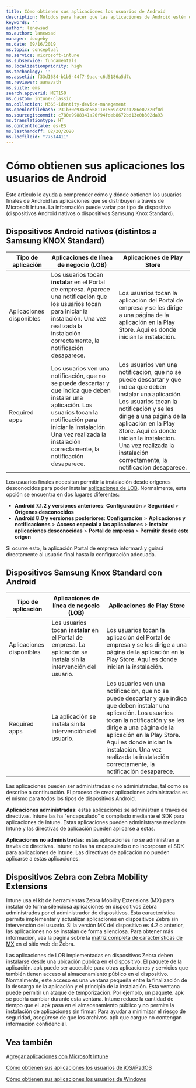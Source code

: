 ```yaml
---
title: Cómo obtienen sus aplicaciones los usuarios de Android
description: Métodos para hacer que las aplicaciones de Android estén disponibles para los usuarios finales
keywords: ''
author: lenewsad
ms.author: lanewsad
manager: dougeby
ms.date: 09/16/2019
ms.topic: conceptual
ms.service: microsoft-intune
ms.subservice: fundamentals
ms.localizationpriority: high
ms.technology: ''
ms.assetid: f33d1684-b1b5-44f7-9aac-c6d5186a5d7c
ms.reviewer: aanavath
ms.suite: ems
search.appverid: MET150
ms.custom: intune-classic
ms.collection: M365-identity-device-management
ms.openlocfilehash: 231b30e93a3e56811e1569c32cc1286e02320f0d
ms.sourcegitcommit: c780e9988341a20f94fdeb8672bd13e0b302da93
ms.translationtype: HT
ms.contentlocale: es-ES
ms.lasthandoff: 02/20/2020
ms.locfileid: "77514411"
---
```

# <a name="how-your-android-users-get-their-apps"></a>Cómo obtienen sus aplicaciones los usuarios de Android

Este artículo le ayuda a comprender cómo y dónde obtienen los usuarios finales de Android las aplicaciones que se distribuyen a través de Microsoft Intune. La información puede variar por tipo de dispositivo (dispositivos Android nativos o dispositivos Samsung Knox Standard).

## <a name="native-non-samsung-knox-standard-android-devices"></a>Dispositivos Android nativos (distintos a Samsung KNOX Standard)

| Tipo de aplicación | Aplicaciones de línea de negocio (LOB) | Aplicaciones de Play Store  |
| ------------- |-------------| -----|
| Aplicaciones disponibles      | Los usuarios tocan **instalar** en el Portal de empresa. Aparece una notificación que los usuarios tocan para iniciar la instalación. Una vez realizada la instalación correctamente, la notificación desaparece. | Los usuarios tocan la aplicación del Portal de empresa y se les dirige a una página de la aplicación en la Play Store. Aquí es donde inician la instalación.|
| Required apps      | Los usuarios ven una notificación, que no se puede descartar y que indica que deben instalar una aplicación. Los usuarios tocan la notificación para iniciar la instalación. Una vez realizada la instalación correctamente, la notificación desaparece.    | Los usuarios ven una notificación, que no se puede descartar y que indica que deben instalar una aplicación. Los usuarios tocan la notificación y se les dirige a una página de la aplicación en la Play Store. Aquí es donde inician la instalación. Una vez realizada la instalación correctamente, la notificación desaparece. |

Los usuarios finales necesitan permitir la instalación desde orígenes desconocidos para poder instalar [aplicaciones de LOB](../apps/lob-apps-android.md). Normalmente, esta opción se encuentra en dos lugares diferentes:

* **Android 7.1.2 y versiones anteriores**: **Configuración** > **Seguridad** > **Orígenes desconocidos**
* **Android 8.0 y versiones posteriores**: **Configuración** > **Aplicaciones y notificaciones** > **Acceso especial a las aplicaciones** > **Instalar aplicaciones desconocidas** > **Portal de empresa** > **Permitir desde este origen**

Si ocurre esto, la aplicación Portal de empresa informará y guiará directamente al usuario final hasta la configuración adecuada. 

## <a name="samsung-knox-standard-android-devices"></a>Dispositivos Samsung Knox Standard con Android

| Tipo de aplicación | Aplicaciones de línea de negocio (LOB) | Aplicaciones de Play Store  |
| ------------- |-------------| -----|
| Aplicaciones disponibles      | Los usuarios tocan **instalar** en el Portal de empresa. La aplicación se instala sin la intervención del usuario. | Los usuarios tocan la aplicación del Portal de empresa y se les dirige a una página de la aplicación en la Play Store. Aquí es donde inician la instalación.|
| Required apps      | La aplicación se instala sin la intervención del usuario.    | Los usuarios ven una notificación, que no se puede descartar y que indica que deben instalar una aplicación. Los usuarios tocan la notificación y se les dirige a una página de la aplicación en la Play Store. Aquí es donde inician la instalación. Una vez realizada la instalación correctamente, la notificación desaparece. |

Las aplicaciones pueden ser administradas o no administradas, tal como se describe a continuación. El proceso de crear aplicaciones administradas es el mismo para todos los tipos de dispositivos Android.

**Aplicaciones administradas**: estas aplicaciones se administran a través de directivas. Intune las ha "encapsulado" o compilado mediante el SDK para aplicaciones de Intune. Estas aplicaciones pueden administrarse mediante Intune y las directivas de aplicación pueden aplicarse a estas.

**Aplicaciones no administradas**: estas aplicaciones no se administran a través de directivas. Intune no las ha encapsulado o no incorporan el SDK para aplicaciones de Intune. Las directivas de aplicación no pueden aplicarse a estas aplicaciones.

## <a name="zebra-devices-with-zebra-mobility-extensions"></a>Dispositivos Zebra con Zebra Mobility Extensions

Intune usa el kit de herramientas Zebra Mobility Extensions (MX) para instalar de forma silenciosa aplicaciones en dispositivos Zebra administrados por el administrador de dispositivos. Esta característica permite implementar y actualizar aplicaciones en dispositivos Zebra sin intervención del usuario. Si la versión MX del dispositivo es 4.2 o anterior, las aplicaciones no se instalan de forma silenciosa. Para obtener más información, vea la página sobre la [matriz completa de características de MX](http://techdocs.zebra.com/mx/compatibility/) en el sitio web de Zebra.

Las aplicaciones de LOB implementadas en dispositivos Zebra deben instalarse desde una ubicación pública en el dispositivo. El paquete de la aplicación. apk puede ser accesible para otras aplicaciones y servicios que también tienen acceso al almacenamiento público en el dispositivo. Normalmente, este acceso es una ventana pequeña entre la finalización de la descarga de la aplicación y el principio de la instalación. Esta ventana puede permitir un ataque de temporización. Por ejemplo, un paquete. apk se podría cambiar durante esta ventana. Intune reduce la cantidad de tiempo que el .apk pasa en el almacenamiento público y no permite la instalación de aplicaciones sin firmar. Para ayudar a minimizar el riesgo de seguridad, asegúrese de que los archivos. apk que cargue no contengan información confidencial.

## <a name="see-also"></a>Vea también

[Agregar aplicaciones con Microsoft Intune](../apps/apps-add.md)

[Cómo obtienen sus aplicaciones los usuarios de iOS/iPadOS](end-user-apps-ios.md)

[Cómo obtienen sus aplicaciones los usuarios de Windows](end-user-apps-windows.md)
